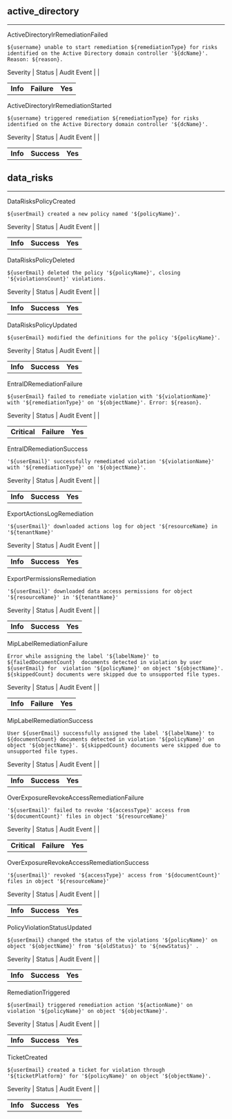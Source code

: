 ## active_directory

______________________________________________________________________

ActiveDirectoryIrRemediationFailed

```text
${username} unable to start remediation ${remediationType} for risks identified on the Active Directory domain controller '${dcName}'. Reason: ${reason}.
```

Severity | Status | Audit Event | |

|          |             |         |
| -------- | ----------- | ------- |
| **Info** | **Failure** | **Yes** |

ActiveDirectoryIrRemediationStarted

```text
${username} triggered remediation ${remediationType} for risks identified on the Active Directory domain controller '${dcName}'.
```

Severity | Status | Audit Event | |

|          |             |         |
| -------- | ----------- | ------- |
| **Info** | **Success** | **Yes** |

## data_risks

______________________________________________________________________

DataRisksPolicyCreated

```text
${userEmail} created a new policy named '${policyName}'.
```

Severity | Status | Audit Event | |

|          |             |         |
| -------- | ----------- | ------- |
| **Info** | **Success** | **Yes** |

DataRisksPolicyDeleted

```text
${userEmail} deleted the policy '${policyName}', closing  '${violationsCount}' violations.
```

Severity | Status | Audit Event | |

|          |             |         |
| -------- | ----------- | ------- |
| **Info** | **Success** | **Yes** |

DataRisksPolicyUpdated

```text
${userEmail} modified the definitions for the policy '${policyName}'.
```

Severity | Status | Audit Event | |

|          |             |         |
| -------- | ----------- | ------- |
| **Info** | **Success** | **Yes** |

EntraIDRemediationFailure

```text
${userEmail} failed to remediate violation with '${violationName}' with '${remediationType}' on '${objectName}'. Error: ${reason}.
```

Severity | Status | Audit Event | |

|              |             |         |
| ------------ | ----------- | ------- |
| **Critical** | **Failure** | **Yes** |

EntraIDRemediationSuccess

```text
'${userEmail}' successfully remediated violation '${violationName}'  with '${remediationType}' on '${objectName}'.
```

Severity | Status | Audit Event | |

|          |             |         |
| -------- | ----------- | ------- |
| **Info** | **Success** | **Yes** |

ExportActionsLogRemediation

```text
'${userEmail}' downloaded actions log for object '${resourceName} in '${tenantName}'
```

Severity | Status | Audit Event | |

|          |             |         |
| -------- | ----------- | ------- |
| **Info** | **Success** | **Yes** |

ExportPermissionsRemediation

```text
'${userEmail}' downloaded data access permissions for object '${resourceName}' in '${tenantName}'
```

Severity | Status | Audit Event | |

|          |             |         |
| -------- | ----------- | ------- |
| **Info** | **Success** | **Yes** |

MipLabelRemediationFailure

```text
Error while assigning the label '${labelName}' to ${failedDocumentCount}  documents detected in violation by user ${userEmail} for  violation '${policyName}' on object '${objectName}'. ${skippedCount} documents were skipped due to unsupported file types.
```

Severity | Status | Audit Event | |

|          |             |         |
| -------- | ----------- | ------- |
| **Info** | **Failure** | **Yes** |

MipLabelRemediationSuccess

```text
User ${userEmail} successfully assigned the label '${labelName}' to ${documentCount} documents detected in violation '${policyName}' on  object '${objectName}'. ${skippedCount} documents were skipped due to unsupported file types.
```

Severity | Status | Audit Event | |

|          |             |         |
| -------- | ----------- | ------- |
| **Info** | **Success** | **Yes** |

OverExposureRevokeAccessRemediationFailure

```text
'${userEmail}' failed to revoke '${accessType}' access from  '${documentCount}' files in object '${resourceName}'
```

Severity | Status | Audit Event | |

|              |             |         |
| ------------ | ----------- | ------- |
| **Critical** | **Failure** | **Yes** |

OverExposureRevokeAccessRemediationSuccess

```text
'${userEmail}' revoked '${accessType}' access from '${documentCount}' files in object '${resourceName}'
```

Severity | Status | Audit Event | |

|          |             |         |
| -------- | ----------- | ------- |
| **Info** | **Success** | **Yes** |

PolicyViolationStatusUpdated

```text
${userEmail} changed the status of the violations '${policyName}' on  object '${objectName}' from '${oldStatus}' to '${newStatus}' .
```

Severity | Status | Audit Event | |

|          |             |         |
| -------- | ----------- | ------- |
| **Info** | **Success** | **Yes** |

RemediationTriggered

```text
${userEmail} triggered remediation action '${actionName}' on  violation '${policyName}' on object '${objectName}'.
```

Severity | Status | Audit Event | |

|          |             |         |
| -------- | ----------- | ------- |
| **Info** | **Success** | **Yes** |

TicketCreated

```text
${userEmail} created a ticket for violation through  '${ticketPlatform}' for '${policyName}' on object '${objectName}'.
```

Severity | Status | Audit Event | |

|          |             |         |
| -------- | ----------- | ------- |
| **Info** | **Success** | **Yes** |

